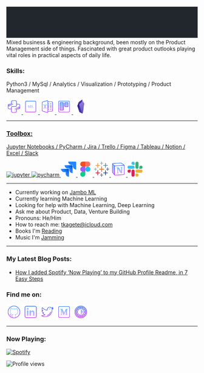 ![Hello I'm Tony Kagete](hello.gif)
Mixed business & engineering background, been mostly on the Product Management side of things. Fascinated with great product outlooks playing vital roles in practical aspects of daily life. 

<h3 align="left">Skills:</h3>

Python3 / MySql / Analytics / Visualization / Prototyping / Product Management

<p align="left"> <a href="https://www.python.org" target="_blank"> <img src="media/icons8-python.svg" alt="python" width="40" height="40"/> </a>   <a href="https://www.mysql.com/" target="_blank"> <img src="media/icons8-sql-96.svg" alt="mysql" width="40" height="40"/> </a>   <a href="https://www.microsoft.com/en-us/microsoft-365/excel" target="_blank"> <img src="media/icons8-microsoft-excel.svg" alt="excel" width="40" height="40"/> </a>   <a href="https://trello.com/" target="_blank"> <img src="media/icons8-trello.svg" alt="trello" width="40" height="40"/>   <a href="https://obsidian.md/" target="_blank"> <img src="media/obsidian2.svg" alt="obsidian" width="40" height="40"/></p>
  
__________________________________________________________________________________________________________

<h3 align="left">Toolbox:</h3>

Jupyter Notebooks / PyCharm / Jira / Trello / Figma / Tableau / Notion / Excel / Slack

<p align="left"> <a href="https://www.jupyter.org/" target="_blank"> <img src="https://upload.wikimedia.org/wikipedia/commons/3/38/Jupyter_logo.svg" alt="jupyter" width="40" height="40"/> </a> <a href="https://www.jetbrains.com/pycharm/" target="_blank"> <img src="https://upload.wikimedia.org/wikipedia/commons/1/1d/PyCharm_Icon.svg" alt="pycharm" width="40" height="40"/> </a> <a href="https://www.atlassian.com/software/jira" target="_blank"> <img src="media/jira-seeklogo.com.svg" alt="jira" width="40" height="40"/> </a> <a href="https://www.figma.com/" target="_blank"> <img src="media/figma-icon.svg" alt="figma" width="40" height="40"/> </a> <a href="https://tableau.com/" target="_blank"> <img src="media/tableau-software-seeklogo.com.svg" alt="tableau" width="40" height="40"/> </a> <a href="https://www.notion.com/" target="_blank"> <img src="media/icons8-notion.svg" alt="notion" width="40" height="40"/> </a> </a> <a href="https://www.slack.com/" target="_blank"> <img src="media/Slack_icon_2019.svg" alt="slack" width="40" height="40"/> </a> </p>
  
__________________________________________________________________________________________________________

- Currently working on [Jambo ML](https://github.com/Technically-Tony/jamboml-1.git)
- Currently learning Machine Learning 
- Looking for help with Machine Learning, Deep Learning 
- Ask me about Product, Data, Venture Building
- Pronouns: He/Him 
- How to reach me: tkagete@icloud.com 
- Books I'm [Reading](https://www.notion.so/technicallytony/TK-s-books-8fa76125be694a04b59cf0eafe6f6327)
- Music I'm [Jamming](https://open.spotify.com/playlist/6VixOZz7vkQca7ZNBPwe2u)

__________________________________________________________________________________________________________

<h3 align="left">My Latest Blog Posts:</h3>

<!-- BLOG-POST-LIST:START -->
- [How I added Spotify ‘Now Playing’ to my GitHub Profile Readme, in 7 Easy Steps](https://technicallytony.com/how-i-added-spotify-now-playing-to-my-github-profile-readme-in-7-easy-steps)
<!-- BLOG-POST-LIST:END -->

<h3 align="left">Find me on:</h3>

[<img src='media/icons8-github.svg' alt='github' height='40'>](https://github.com/technically-tony)    [<img src='media/icons8-linkedin.svg' alt='linkedin' height='40'>](https://www.linkedin.com/in/tonykagete/)  [<img src='media/icons8-twitter.svg' alt='twitter' height='40'>](https://twitter.com/technicallytony)  [<img src='media/icons8-medium-new.svg' alt='medium' height='40'>](https://medium.com/@tkagete) [<img src='media/icons8-vsco.svg' alt='vsco' height='40'>](https://vsco.co/technicallytony/gallery) 

__________________________________________________________________________________________________________

<h3 align="left">Now Playing:</h3>

[![Spotify](https://now-playing-technically-tony.vercel.app/api/spotify)](https://open.spotify.com/user/316ynimwepp7athpqi6d3l3a54ey)

![Profile views](https://gpvc.arturio.dev/Technically-Tony)  
